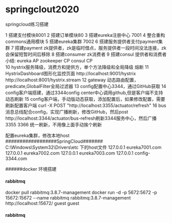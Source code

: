 # springclout2020
springcloud练习搭建

1 搭建支付模块8001
2 搭建订单模块80
3 搭建eureka注册中心 7001
4 整合重构 commons通用模块
5 搭建eureka集群 7002
6 搭建服务提供者支付payment集群
7 搭建payment zk提供者，zk是临时借点，服务提供者一段时间没法连接，zk会保留短暂时间后移除
8 搭建consumer zk消费者
9 搭建consul 提供者和消费者
小结: eureka AP zookeeper CP  consul CP  
10 hystrix服务降级，消费方和提供方，单个方法降级和全局降级 熔断
11 HystrixDashboard图形化监控页面 http://localhost:9001/hystrix  http://localhost:8001/hystrix.stream
12 gateway 动态路由配置，predicate,GlobalFilter全局过滤器
13 config配置中心3344，通过GitHub获取
14 config客户端搭建，通过3344config center中心调用github,但是客户端不支持动态刷新
15 config客户端，手动版动态获取，添加配置后，如果修改配置，需要刷新配置客户端 curl -X POST "http://localhost:3355/actuator/refresh"
16 bus消息总线配合config，实现广播刷新，修改GitHub，然后post http://localhost:3344/actuator/bus-refresh刷新3344服务中心，然后广播3355 3366 统一刷新，不用像上面手动挨个刷新




配置eureka集群，修改本地host
##################SpringCloud####### C:\Windows\System32\Drivers\etc 下的host文件
127.0.0.1       eureka7001.com
127.0.0.1       eureka7002.com
127.0.0.1       eureka7003.com
127.0.0.1       config-3344.com


######docker  环境搭建
#### rabbitmq
docker pull  rabbitmq:3.8.7-management
docker run -d -p 5672:5672 -p 15672:15672 --name rabbitmq rabbitmq:3.8.7-management
http://localhost:15672/  guest guest
#### rabbitmq
